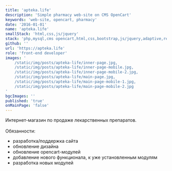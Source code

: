 ```yaml
---
title: 'apteka.life'
description: 'Simple pharmacy web-site on CMS OpenCart'
keywords: 'web-site, opencart, pharmacy'
date: '2016-01-01'
name: 'apteka.life'
smallStack: 'html,css,js/jquery'
stack: 'php,mysql,cms opencart,html,css,bootstrap,js/jquery,adaptive,responsive,github,git'
github: ''
url: 'https://apteka.life'
role: 'front-end developer'
images: '
    /static/img/posts/apteka-life/inner-page.jpg,
    /static/img/posts/apteka-life/inner-page-mobile.jpg,
    /static/img/posts/apteka-life/inner-page-mobile-2.jpg,
    /static/img/posts/apteka-life/main-page.jpg,
    /static/img/posts/apteka-life/main-page-mobile-1.jpg,
    /static/img/posts/apteka-life/main-page-mobile-2.jpg
'
bgcImages: ''
published: 'true'
onMainPage: 'false'
---
```

Интернет-магазин по продаже лекарственных препаратов.
<br>
<br>
Обязанности:
- разработка/поддержка сайта
- обновление дизайна
- обновление opencart-модулей
- добавление нового функционала, к уже установленным модулям
- разработка новых модулей